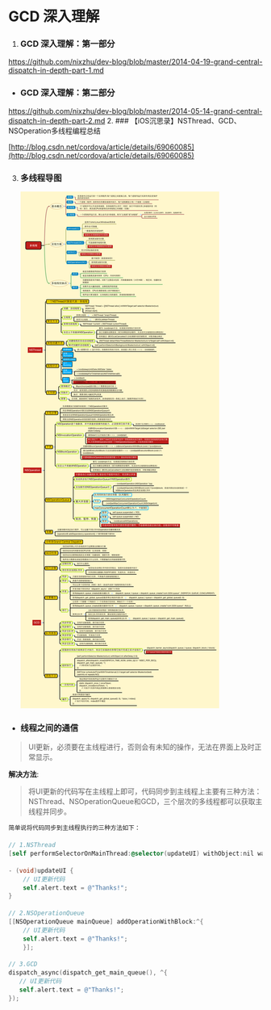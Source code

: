 # GCD 深入理解

1. ### GCD 深入理解：第一部分
https://github.com/nixzhu/dev-blog/blob/master/2014-04-19-grand-central-dispatch-in-depth-part-1.md
- ### GCD 深入理解：第二部分
https://github.com/nixzhu/dev-blog/blob/master/2014-05-14-grand-central-dispatch-in-depth-part-2.md
2. ### 【iOS沉思录】NSThread、GCD、NSOperation多线程编程总结

   [http://blog.csdn.net/cordova/article/details/69060085](http://blog.csdn.net/cordova/article/details/69060085)

3. ### 多线程导图

   ![](/assets/多线程.png)

- ### 线程之间的通信

> UI更新，必须要在主线程进行，否则会有未知的操作，无法在界面上及时正常显示。
>
**解决方法**:
> 将UI更新的代码写在主线程上即可，代码同步到主线程上主要有三种方法：NSThread、NSOperationQueue和GCD，三个层次的多线程都可以获取主线程并同步。

```objectivec
简单说将代码同步到主线程执行的三种方法如下：

// 1.NSThread
[self performSelectorOnMainThread:@selector(updateUI) withObject:nil waitUntilDone:NO];

- (void)updateUI {
    // UI更新代码
    self.alert.text = @"Thanks!";
}

// 2.NSOperationQueue
[[NSOperationQueue mainQueue] addOperationWithBlock:^{
    // UI更新代码
    self.alert.text = @"Thanks!";
    }];

// 3.GCD
dispatch_async(dispatch_get_main_queue(), ^{
   // UI更新代码
   self.alert.text = @"Thanks!";
});

```





